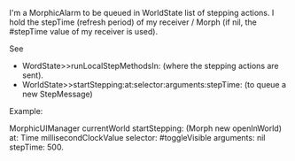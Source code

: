 I'm a MorphicAlarm to be queued in WorldState list of stepping actions. I hold the stepTime (refresh period) of my receiver / Morph (if nil, the #stepTime value of my receiver is used).See - WordState>>runLocalStepMethodsIn:   (where the stepping actions are sent).- WorldState>>startStepping:at:selector:arguments:stepTime:  (to queue a new StepMessage)Example:MorphicUIManager currentWorld        startStepping: (Morph new openInWorld)        at: Time millisecondClockValue        selector: #toggleVisible        arguments: nil        stepTime: 500.